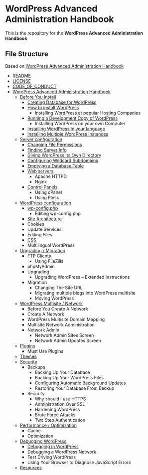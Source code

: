# WordPress Advanced Administration Handbook

This is the repository for the **WordPress Advanced Administration Handbook**

## File Structure

Based on [WordPress Advanced Administration Handbook](https://docs.google.com/document/d/1fVIw3DztzyVY18RDPCGk-kDYTO6gzHtx81o7aitGijo/)

- [README](README.md)
- [LICENSE](LICENSE)
- [CODE_OF_CONDUCT](CODE_OF_CONDUCT.md)
- [WordPress Advanced Administration Handbook](index.md)
  - [Before You Install](before-install/index.md)
    - [Creating Database for WordPress](before-install/creating-database.md)
    - [How to install WordPress](before-install/howto-install.md)
      - Installing WordPress at popular Hosting Companies
    - [Running a Development Copy of WordPress](before-install/development.md)
      - Installing WordPress on your own Computer
    - [Installing WordPress in your language](before-install/in-your-language.md)
    - [Installing Multiple WordPress Instances](before-install/multiple-instances.md)
  - [Server configuration](server/index.md)
    - [Changing File Permissions](server/file-permissions.md)
    - [Finding Server Info](server/server-info.md)
    - [Giving WordPress Its Own Directory](server/wordpress-in-directory.md)
    - [Configuring Wildcard Subdomains](server/subdomains-wildcard.md)
    - [Emptying a Database Table](server/empty-database.md)
    - [Web servers](server/web-server.md)
      - Apache HTTPD
      - Nginx
    - [Control Panels](server/control-panel.md)
      - Using cPanel
      - Using Plesk
  - [WordPress configuration](wordpress/index.md)
    - [wp-config.php](wordpress/wp-config.md)
      - Editing wp-config.php
    - [Site Architecture](wordpress/site-architecture.md)
    - Cookies
    - Update Services
    - Editing Files
    - [CSS](wordpress/css.md)
    - Multilingual WordPress
  - [Upgrading / Migration](upgrade/index.md)
    - FTP Clients
      - Using FileZilla
    - phpMyAdmin
    - Upgrading
      - Upgrading WordPress – Extended Instructions
    - Migration
      - Changing The Site URL
      - Migrating multiple blogs into WordPress multisite
      - Moving WordPress
  - [WordPress Multisite / Network](multisite/index.md)
    - Before You Create A Network
    - Create A Network
    - WordPress Multisite Domain Mapping
    - Multisite Network Administration
    - Network Admin
      - Network Admin Sites Screen
      - Network Admin Updates Screen
  - [Plugins](plugins/index.md)
    - Must Use Plugins
  - [Themes](themes/index.md)
  - [Security](security/index.md)
    - Backups
      - Backing Up Your Database
      - Backing Up Your WordPress Files
      - Configuring Automatic Background Updates
      - Restoring Your Database From Backup
    - Security
      - Why should I use HTTPS
      - Administration Over SSL
      - Hardening WordPress
      - Brute Force Attacks
      - Two Step Authentication
  - [Performance / Optimization](performance/index.md)
    - Cache
    - Optimization
  - [Debugging WordPress](debug/index.md)
    - [Debugging in WordPress](debug/debug-wordpress.md)
    - Debugging a WordPress Network
    - Test Driving WordPress
    - Using Your Browser to Diagnose JavaScript Errors
  - [Resources](resources/index.md)
